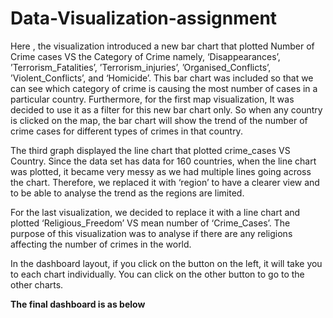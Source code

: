 # Data-Visualization-assignment

<p>Here , the visualization introduced a new bar chart that plotted Number of Crime cases VS the
Category of Crime namely, ‘Disappearances’, ’Terrorism_Fatalities’, ’Terrorism_injuries’,
’Organised_Conflicts’, ’Violent_Conflicts’, and ‘Homicide’. This bar chart was included
so that we can see which category of crime is causing the most number of cases in a
particular country. Furthermore, for the first map visualization, It was decided to use it as a
filter for this new bar chart only. So when any country is clicked on the map, the bar
chart will show the trend of the number of crime cases for different types of crimes in
that country. </p>
<p>
The third graph displayed the line chart that plotted crime_cases
VS Country. Since the data set has data for 160 countries, when the line chart was plotted, it became very
messy as we had multiple lines going across the chart. Therefore, we replaced it with
‘region’ to have a clearer view and to be able to analyse the trend as the regions are
limited. </p>
<p>
For the last visualization, we decided to replace it with a line chart and plotted
‘Religious_Freedom’ VS mean number of ‘Crime_Cases’. The purpose of this
visualization was to analyse if there are any religions affecting the number of crimes in
the world. </p>
<p>
In the dashboard layout, if you click on the
button on the left, it will take you to each chart individually. You can click on the other
button to go to the other charts.</p>

<strong> The final dashboard is as below </strong>
